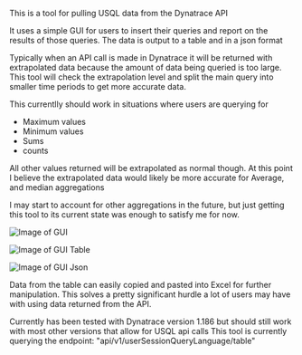 This is a tool for pulling USQL data from the Dynatrace API

It uses a simple GUI for users to insert their queries and report on the results of those queries.
The data is output to a table and in a json format

Typically when an API call is made in Dynatrace it will be returned with extrapolated data because the amount of data being queried is too large.
This tool will check the extrapolation level and split the main query into smaller time periods to get more accurate data.

This currentlly should work in situations where users are querying for
- Maximum values
- Minimum values
- Sums
- counts

All other values returned will be extrapolated as normal though. At this point I believe the extrapolated data would likely be more accurate for Average, and median aggregations

I may start to account for other aggregations in the future, but just getting this tool to its current state was enough to satisfy me for now.

![Image of GUI](https://i.imgur.com/5PGxXCW.png)



![Image of GUI Table](https://i.imgur.com/DUj8XCA.png)



![Image of GUI Json](https://i.imgur.com/s0kfmoM.png)


Data from the table can easily copied and pasted into Excel for further manipulation. This solves a pretty significant hurdle a lot of users may have with using data returned from the API.

Currently has been tested with Dynatrace version 1.186 but should still work with most other versions that allow for USQL api calls
This tool is currently querying the endpoint: "api/v1/userSessionQueryLanguage/table"